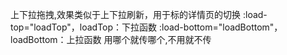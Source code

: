 <drop-move :load-top="loadTop" :load-bottom="loadBottom"></drop-move>
上下拉拖拽,效果类似于上下拉刷新，用于标的详情页的切换
:load-top="loadTop"，loadTop：下拉函数
:load-bottom="loadBottom"，loadBottom：上拉函数
用哪个就传哪个,不用就不传